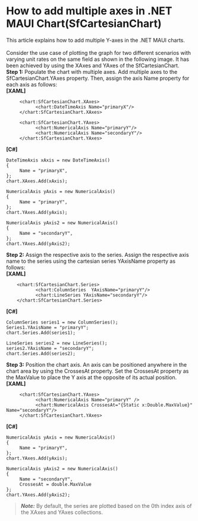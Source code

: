 # How to add multiple axes in .NET MAUI Chart(SfCartesianChart)
This article explains how to add multiple Y-axes in the .NET MAUI charts.
<br><br>
Consider the use case of plotting the graph for two different scenarios with varying unit rates on the same field as shown in the following image. It has been achieved by using the XAxes and YAxes of the SfCartesianChart.
<br>
**Step 1:** Populate the chart with multiple axes. Add multiple axes to the SfCartesianChart.YAxes property. Then, assign the axis Name property for each axis as follows:
<br>
**[XAML]**
```
     <chart:SfCartesianChart.XAxes>
           <chart:DateTimeAxis Name="primaryX"/>
     </chart:SfCartesianChart.XAxes>
     
     <chart:SfCartesianChart.YAxes>
           <chart:NumericalAxis Name="primaryY"/>
           <chart:NumericalAxis Name="secondaryY"/>
     </chart:SfCartesianChart.YAxes>
```
**[C#]**
```
DateTimeAxis xAxis = new DateTimeAxis()
{
     Name = "primaryX",
};
chart.XAxes.Add(xAxis);

NumericalAxis yAxis = new NumericalAxis()
{
     Name = "primaryY",
};
chart.YAxes.Add(yAxis);

NumericalAxis yAxis2 = new NumericalAxis()
{
     Name = "secondaryY",
};
chart.YAxes.Add(yAxis2);
```
**Step 2:** Assign the respective axis to the series. Assign the respective axis name to the series using the cartesian series YAxisName property as follows:
<br>
**[XAML]**
```
    <chart:SfCartesianChart.Series>
           <chart:ColumnSeries  YAxisName="primaryY"/>
           <chart:LineSeries YAxisName="secondaryY"/>
    </chart:SfCartesianChart.Series>
```
**[C#]**
```
ColumnSeries series1 = new ColumnSeries();
Series1.YAxisName = "primaryY";
chart.Series.Add(series1);

LineSeries series2 = new LineSeries();
series2.YAxisName = "secondaryY";
chart.Series.Add(series2);
```
**Step 3:** Position the chart axis. An axis can be positioned anywhere in the chart area by using the CrossesAt property. Set the CrossesAt property as the MaxValue to place the Y axis at the opposite of its actual position.
<br>
**[XAML]**
```
     <chart:SfCartesianChart.YAxes>
           <chart:NumericalAxis Name="primaryY" />
           <chart:NumericalAxis CrossesAt="{Static x:Double.MaxValue}" Name="secondaryY"/>
     </chart:SfCartesianChart.YAxes>
```
**[C#]**
```
NumericalAxis yAxis = new NumericalAxis()
{
     Name = "primaryY",
};
chart.YAxes.Add(yAxis);

NumericalAxis yAxis2 = new NumericalAxis()
{
     Name = "secondaryY",
     CrossesAt = double.MaxValue
};
chart.YAxes.Add(yAxis2);
```
> **_Note:_**
By default, the series are plotted based on the 0th index axis of the XAxes and YAxes collections.
